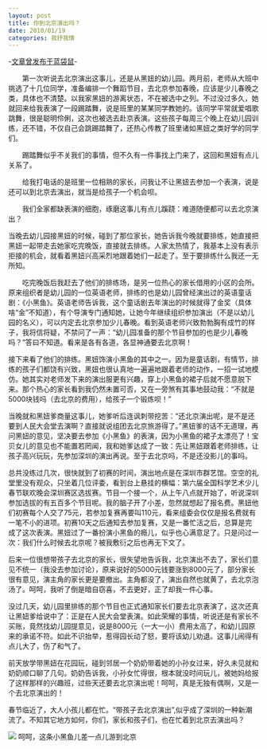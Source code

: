 ```yaml
---
layout: post
title: 你到北京演出吗？
date: 2010/01/19
categories: 我抒我情
---
```


-[文章曾发布于蓝袋鼠](http://landaishu.hi2net.com/home/blog_read.asp?id=4175&blogid=81162)-



　　第一次听说去北京演出这事儿，还是从黑妞的幼儿园。两月前，老师从大班中挑选了十几位同学，准备编排一个舞蹈节目，去北京参加春晚，应该是少儿春晚之类，具体也不清楚。以我家黑妞的游离状态，不在被选中之列。不过没过多久，她就回来给我表演了一段踢踏舞，说是班里的某某同学教她的。该同学平常就爱唱歌跳舞，很是聪明伶俐，这次也被选去赴京表演。这些孩子每周三个晚上在幼儿园训练，还不错，不仅自己会跳踢踏舞了，还热心传教了班里诸如黑妞之类好学的同学们。

　　踢踏舞似乎不关我们的事情，但不久有一件事找上门来了，这回和黑妞有点儿关系了。

　　给我打电话的是班里一位相熟的家长，问我让不让黑妞去参加一个表演，说是还可以到北京去演出，就当是给孩子一个机会呗。

　　我们全家都缺表演的细胞，琢磨这事儿有点儿蹊跷：难道随便都可以去北京演出？

 当晚去幼儿园接黑妞的时候，碰到了那位家长，她告诉我今晚就要排练，她直接把黑妞一起带走去她家吃完晚饭，直接就去排练。人家太热情了，我基本上没有表示拒接的机会，就看着黑妞兴高采烈地跟着她们一起走了。至于要排练什么我还一无所知。

　　吃完晚饭后我赶去了他们的排练场，是另一位热心的家长借用的小区的会所。原来组织者是幼儿园的一位英语老师，排练的也是幼儿园曾经演出过的英语童话剧：《小黑鱼》。英语老师告诉我，这个童话剧去年演出的时候就得了金奖（具体啥“金”不知道），有个导演专门通知她，让她今年继续组织参加演出（不是以幼儿园的名义），可以内定去北京参加少儿春晚。看到英语老师兴致勃勃胸有成竹的样子，我将信将疑，不禁问了一声：“幼儿园准备的那个节目参加的也是少儿春晚吗？”答曰不知道。看来是各有各道，各显神通要去北京啊！

 接下来看了他们的排练。黑妞饰演小黑鱼的其中之一。因为是童话剧，有情节，排练的孩子们都饶有兴致，黑妞也很认真地一遍遍地跟着老师的动作，一招一试地模仿。她其实对老师发下来的演出服更有兴趣，穿上小黑鱼的裙子后就不愿意脱下来。那个热心的家长看到我仍然未置可否，又在一旁煞有其事地鼓动我：“不就是5000块钱吗（去北京的费用），给孩子一个锻炼呗！”
 
当晚就和黑妞爹商量这事儿，她爹听后连讽刺带挖苦：“还北京演出呢，是不是还要到人民大会堂去演啊？直接就说组团去北京旅游得了。”黑妞爹的话不无道理，再问黑妞的意见，坚决要去参加《小黑鱼》的表演，因为小黑鱼的裙子太漂亮了！宝贝女儿的意见也不能置若罔闻，我和她爹达成了一致：先让黑妞跟着老师排练，让孩子高兴玩玩，先参加深圳的演出再说。至于去北京吗，不是还没影儿的事吗。

总共没练过几次，很快就到了初赛的时间，演出地点是在深圳市群艺馆。空空的礼堂里没有观众，只坐着几位评委，看到台上悬挂的横幅：第六届全国科学艺术少儿春节联欢晚会深圳赛区选拔赛。节目一个接一个，从上午八点就开始了，听说深圳参加选拔的有五百多个节目呢。我的脑子开了小差，忽然就想起了报名费。黑妞他们初赛每个人交了75元，若参加复赛再要叫110元，看来组委会仅仅是报名费就有一笔不小的进项。初赛10天之后通知去参加复赛，又是一番忙活之后，总算是完成了这次表演。黑妞过了一番扮演小黑鱼的瘾儿，似乎也心满意足了。只是问过一次：我们什么时候去北京呢？被我敷衍之后也再无下文了。

后来一位很想带孩子去北京的家长，很失望地告诉我，北京演出不去了，家长们意见不统一（我没去参加讨论），原来说好的5000元钱要涨到8000元了，部分家长很有意见，演主角的家长更是要撤出。主角都没了，演出自然也就黄了，去北京泡汤了。呵呵，我听了倒是暗自窃喜，不去更好，正了却我一件心事。

没过几天，幼儿园里排练的那个节目也正式通知家长们要去北京表演了，这次还真让黑妞爹给说中了：正是在人民大会堂表演。如此荣耀的事情，听说还是有家长不买账，竟然找幼儿园提意见，说是8000元（一大一小）费用太高了，和幼儿园原来的承诺不符。如此不识抬举，惹得园长动了怒，要将该幼儿劝退。这事儿闹得有点儿大了，伤了和气了。

前天放学带黑妞在花园玩，碰到邻居一个奶奶带着她的小孙女过来，好久未见就和奶奶顺口聊了几句。奶奶告诉我，小孙女忙得很，根本就没时间玩儿，被她妈给报了这样那样的兴趣班，过些天还要去北京演出呢！呵呵，真是无独有偶啊，又是一个去北京演出的！

春节临近了，大人小孩儿都在忙。“带孩子去北京演出”,似乎成了深圳的一种新潮流了。不知其它地方如何，你们，家长和孩子们，也在忙着到北京去演出吗？

![](/heiniuniu_uploads/upload20083/201011821440862.jpg)
呵呵，这条小黑鱼儿差一点儿游到北京

